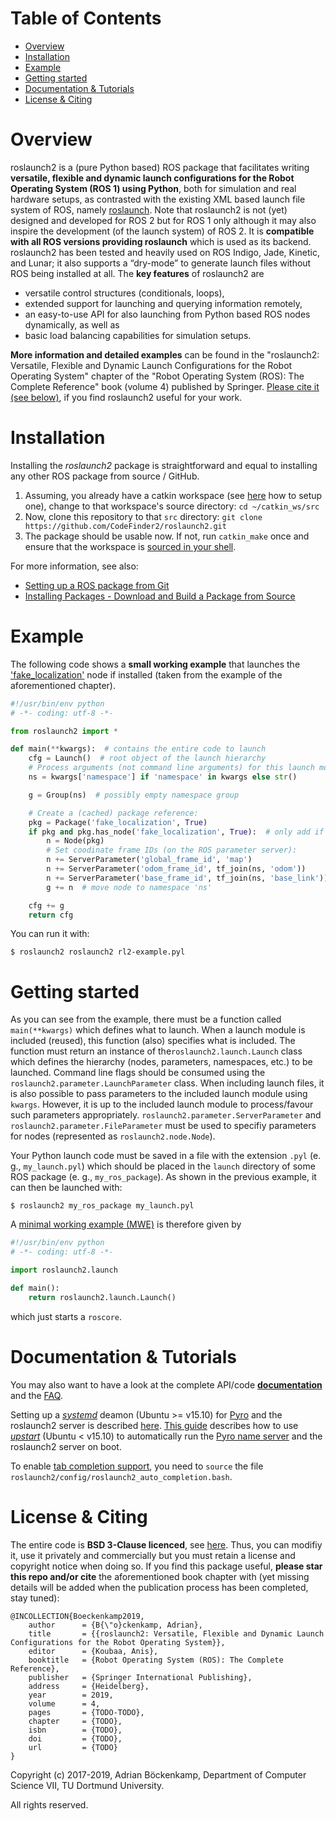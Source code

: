 # Table of Contents  
* [Overview](#overview)
* [Installation](#install)
* [Example](#example)
* [Getting started](#getting_started)
* [Documentation & Tutorials](#docs)
* [License & Citing](#cite)

# Overview <a name="overview"/>
roslaunch2 is a (pure Python based) ROS package that facilitates writing **versatile, flexible and dynamic launch configurations for the Robot Operating System (ROS 1) using Python**, both for simulation and real hardware setups, as contrasted with the existing XML based launch file system of ROS, namely [roslaunch](http://wiki.ros.org/roslaunch). Note that roslaunch2 is not (yet) designed and developed for ROS 2 but for ROS 1 only although it may also inspire the development (of the launch system) of ROS 2. It is **compatible with all ROS versions providing roslaunch** which is used as its backend. roslaunch2 has been tested and heavily used on ROS Indigo, Jade, Kinetic, and Lunar; it also supports a “dry-mode” to generate launch files without ROS being installed at all. The **key features** of roslaunch2 are
- versatile control structures (conditionals, loops),
- extended support for launching and querying information remotely,
- an easy-to-use API for also launching from Python based ROS nodes dynamically, as well as
- basic load balancing capabilities for simulation setups.

**More information and detailed examples** can be found in the "roslaunch2: Versatile, Flexible and Dynamic Launch Configurations for the Robot Operating System" chapter of the "Robot Operating System (ROS): The Complete Reference" book (volume 4) published by Springer. [Please cite it (see below)](https://github.com/CodeFinder2/roslaunch2#license--citing), if you find roslaunch2 useful for your work.

# Installation <a name="install"/>
Installing the *roslaunch2* package is straightforward and equal to installing any other ROS package from source / GitHub.
1. Assuming, you already have a catkin workspace (see [here](http://wiki.ros.org/catkin/Tutorials/create_a_workspace) how to setup one), change to that workspace's source directory: `cd ~/catkin_ws/src`
2. Now, clone this repository to that `src` directory: `git clone https://github.com/CodeFinder2/roslaunch2.git`
3. The package should be usable now. If not, run `catkin_make` once and ensure that the workspace is [sourced in your shell](http://wiki.ros.org/catkin/Tutorials/create_a_workspace).

For more information, see also:
- [Setting up a ROS package from Git](https://wiki.nps.edu/display/RC/Setting+up+a+ROS+package+from+Git)
- [Installing Packages - Download and Build a Package from Source](https://ros-industrial.github.io/industrial_training/_source/session1/Installing-Existing-Packages.html#download-and-build-a-package-from-source)

# Example <a name="example"/>
The following code shows a **small working example** that launches the ['fake_localization'](http://wiki.ros.org/fake_localization) node if installed (taken from the example of the aforementioned chapter).
```Python
#!/usr/bin/env python
# -*- coding: utf-8 -*-

from roslaunch2 import *

def main(**kwargs):  # contains the entire code to launch
    cfg = Launch()  # root object of the launch hierarchy
    # Process arguments (not command line arguments) for this launch module:
    ns = kwargs['namespace'] if 'namespace' in kwargs else str()

    g = Group(ns)  # possibly empty namespace group

    # Create a (cached) package reference:
    pkg = Package('fake_localization', True)
    if pkg and pkg.has_node('fake_localization', True):  # only add if it exists
        n = Node(pkg)
        # Set coodinate frame IDs (on the ROS parameter server):
        n += ServerParameter('global_frame_id', 'map')
        n += ServerParameter('odom_frame_id', tf_join(ns, 'odom'))
        n += ServerParameter('base_frame_id', tf_join(ns, 'base_link'))
        g += n  # move node to namespace 'ns'

    cfg += g
    return cfg
```
You can run it with:
```shell
$ roslaunch2 roslaunch2 rl2-example.pyl
```

# Getting started <a name="getting_started"/>
As you can see from the example, there must be a function called `main(**kwargs)` which defines what to launch. When a launch module is included (reused), this function (also) specifies what is included. The function must return an instance of  the`roslaunch2.launch.Launch` class which defines the hierarchy (nodes, parameters, namespaces, etc.) to be launched. Command line flags should be consumed using the `roslaunch2.parameter.LaunchParameter` class. When including launch files, it is also possible to pass parameters to the included launch module using `kwargs`. However, it is up to the included launch module to process/favour such parameters appropriately. `roslaunch2.parameter.ServerParameter` and `roslaunch2.parameter.FileParameter` must be used to specifiy parameters for nodes (represented as `roslaunch2.node.Node`).

Your Python launch code must be saved in a file with the extension `.pyl` (e. g., `my_launch.pyl`) which should be placed in the `launch` directory of some ROS package (e. g., `my_ros_package`). As shown in the previous example, it can then be launched with:
```shell
$ roslaunch2 my_ros_package my_launch.pyl
```

A [minimal working example (MWE)](https://en.wikipedia.org/wiki/Minimal_working_example) is therefore given by
```Python
#!/usr/bin/env python
# -*- coding: utf-8 -*-

import roslaunch2.launch

def main():
    return roslaunch2.launch.Launch()
```
which just starts a `roscore`.

# Documentation & Tutorials <a name="docs"/>
You may also want to have a look at the complete API/code [**documentation**](https://codefinder2.github.io/roslaunch2/) and the [FAQ](https://github.com/CodeFinder2/roslaunch2/blob/master/doc/faq.md).

Setting up a [*systemd*](https://wiki.ubuntu.com/systemd) deamon (Ubuntu >= v15.10) for [Pyro](https://pythonhosted.org/Pyro4/) and the roslaunch2 server is described [here](https://github.com/CodeFinder2/roslaunch2/blob/master/config/systemd/README.md). [This guide](https://github.com/CodeFinder2/roslaunch2/blob/master/config/upstart/README.md) describes how to use [*upstart*](http://upstart.ubuntu.com/wiki/) (Ubuntu < v15.10) to automatically run the [Pyro name server](https://pythonhosted.org/Pyro4/nameserver.html) and the roslaunch2 server on boot.

To enable [tab completion support](https://en.wikipedia.org/wiki/Command-line_completion), you need to `source` the file `roslaunch2/config/roslaunch2_auto_completion.bash`.

# License & Citing <a name="cite"/>
The entire code is **BSD 3-Clause licenced**, see [here](https://github.com/CodeFinder2/roslaunch2/blob/master/LICENSE). Thus, you can modifiy it, use it privately and commercially but you must retain a license and copyright notice when doing so. If you find this package useful, **please star this repo and/or cite** the aforementioned book chapter with (yet missing details will be added when the publication process has been completed, stay tuned):
```
@INCOLLECTION{Boeckenkamp2019,
	author      = {B{\"o}ckenkamp, Adrian},
	title       = {{roslaunch2: Versatile, Flexible and Dynamic Launch Configurations for the Robot Operating System}},
	editor      = {Koubaa, Anis},
	booktitle   = {Robot Operating System (ROS): The Complete Reference},
	publisher   = {Springer International Publishing},
	address     = {Heidelberg},
	year        = 2019,
	volume      = 4,
	pages       = {TODO-TODO},
	chapter     = {TODO},
	isbn        = {TODO},
	doi         = {TODO},
	url         = {TODO}
}
```

Copyright (c) 2017-2019, Adrian Böckenkamp, Department of Computer Science VII, TU Dortmund University.

All rights reserved.
